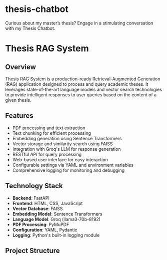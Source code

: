 # thesis-chatbot
 Curious about my master’s thesis? Engage in a stimulating conversation with my Thesis Chatbot.

 # Thesis RAG System

## Overview

Thesis RAG System is a production-ready Retrieval-Augmented Generation (RAG) application designed to process and query academic theses. It leverages state-of-the-art language models and vector search technologies to provide intelligent responses to user queries based on the content of a given thesis.

## Features

- PDF processing and text extraction
- Text chunking for efficient processing
- Embedding generation using Sentence Transformers
- Vector storage and similarity search using FAISS
- Integration with Groq's LLM for response generation
- RESTful API for query processing
- Web-based user interface for easy interaction
- Configurable settings via YAML and environment variables
- Comprehensive logging for monitoring and debugging

## Technology Stack

- **Backend**: FastAPI
- **Frontend**: HTML, CSS, JavaScript
- **Vector Database**: FAISS
- **Embedding Model**: Sentence Transformers
- **Language Model**: Groq (llama3-70b-8192)
- **PDF Processing**: PyMuPDF
- **Configuration**: YAML, Pydantic
- **Logging**: Python's built-in logging module

## Project Structure


